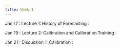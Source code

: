 ```yaml
---
title: Week 1
---
```


Jan 17
: Lecture 1: History of Forecasting
    :

Jan 19
: Lecture 2: Calibration and Calibration Training
    :   

Jan 21
: Discussion 1: Calibration
    :  